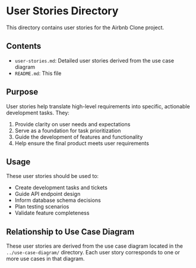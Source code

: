 # User Stories Directory

This directory contains user stories for the Airbnb Clone project.

## Contents

- `user-stories.md`: Detailed user stories derived from the use case diagram
- `README.md`: This file

## Purpose

User stories help translate high-level requirements into specific, actionable development tasks. They:

1. Provide clarity on user needs and expectations
2. Serve as a foundation for task prioritization
3. Guide the development of features and functionality
4. Help ensure the final product meets user requirements

## Usage

These user stories should be used to:

- Create development tasks and tickets
- Guide API endpoint design
- Inform database schema decisions
- Plan testing scenarios
- Validate feature completeness

## Relationship to Use Case Diagram

These user stories are derived from the use case diagram located in the `../use-case-diagram/` directory. Each user story corresponds to one or more use cases in that diagram.